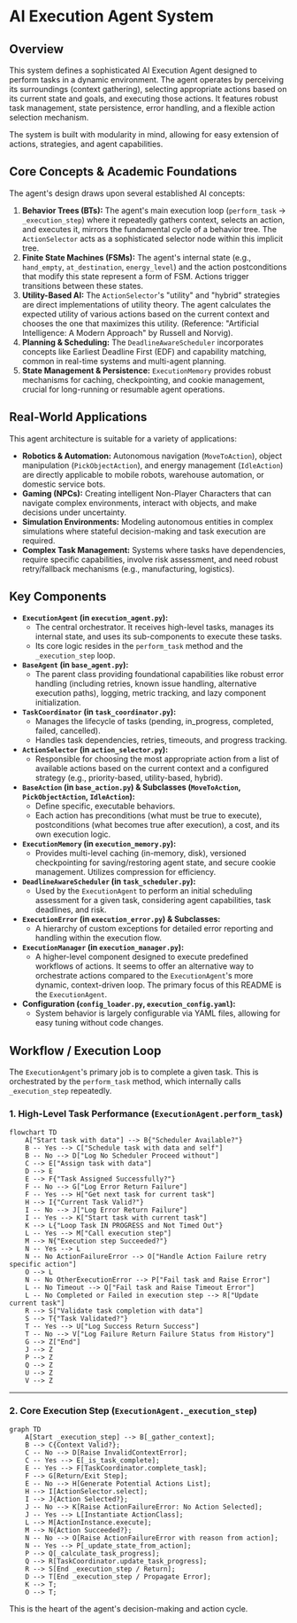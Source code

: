 # AI Execution Agent System

## Overview

This system defines a sophisticated AI Execution Agent designed to perform tasks in a dynamic environment. The agent operates by perceiving its surroundings (context gathering), selecting appropriate actions based on its current state and goals, and executing those actions. It features robust task management, state persistence, error handling, and a flexible action selection mechanism.

The system is built with modularity in mind, allowing for easy extension of actions, strategies, and agent capabilities.

## Core Concepts & Academic Foundations

The agent's design draws upon several established AI concepts:

1.  **Behavior Trees (BTs):** The agent's main execution loop (`perform_task` -> `_execution_step`) where it repeatedly gathers context, selects an action, and executes it, mirrors the fundamental cycle of a behavior tree. The `ActionSelector` acts as a sophisticated selector node within this implicit tree.
2.  **Finite State Machines (FSMs):** The agent's internal state (e.g., `hand_empty`, `at_destination`, `energy_level`) and the action postconditions that modify this state represent a form of FSM. Actions trigger transitions between these states.
3.  **Utility-Based AI:** The `ActionSelector`'s "utility" and "hybrid" strategies are direct implementations of utility theory. The agent calculates the expected utility of various actions based on the current context and chooses the one that maximizes this utility. (Reference: "Artificial Intelligence: A Modern Approach" by Russell and Norvig).
4.  **Planning & Scheduling:** The `DeadlineAwareScheduler` incorporates concepts like Earliest Deadline First (EDF) and capability matching, common in real-time systems and multi-agent planning.
5.  **State Management & Persistence:** `ExecutionMemory` provides robust mechanisms for caching, checkpointing, and cookie management, crucial for long-running or resumable agent operations.

## Real-World Applications

This agent architecture is suitable for a variety of applications:

*   **Robotics & Automation:** Autonomous navigation (`MoveToAction`), object manipulation (`PickObjectAction`), and energy management (`IdleAction`) are directly applicable to mobile robots, warehouse automation, or domestic service bots.
*   **Gaming (NPCs):** Creating intelligent Non-Player Characters that can navigate complex environments, interact with objects, and make decisions under uncertainty.
*   **Simulation Environments:** Modeling autonomous entities in complex simulations where stateful decision-making and task execution are required.
*   **Complex Task Management:** Systems where tasks have dependencies, require specific capabilities, involve risk assessment, and need robust retry/fallback mechanisms (e.g., manufacturing, logistics).

## Key Components

*   **`ExecutionAgent` (in `execution_agent.py`):**
    *   The central orchestrator. It receives high-level tasks, manages its internal state, and uses its sub-components to execute these tasks.
    *   Its core logic resides in the `perform_task` method and the `_execution_step` loop.
*   **`BaseAgent` (in `base_agent.py`):**
    *   The parent class providing foundational capabilities like robust error handling (including retries, known issue handling, alternative execution paths), logging, metric tracking, and lazy component initialization.
*   **`TaskCoordinator` (in `task_coordinator.py`):**
    *   Manages the lifecycle of tasks (pending, in_progress, completed, failed, cancelled).
    *   Handles task dependencies, retries, timeouts, and progress tracking.
*   **`ActionSelector` (in `action_selector.py`):**
    *   Responsible for choosing the most appropriate action from a list of available actions based on the current context and a configured strategy (e.g., priority-based, utility-based, hybrid).
*   **`BaseAction` (in `base_action.py`) & Subclasses (`MoveToAction`, `PickObjectAction`, `IdleAction`):**
    *   Define specific, executable behaviors.
    *   Each action has preconditions (what must be true to execute), postconditions (what becomes true after execution), a cost, and its own execution logic.
*   **`ExecutionMemory` (in `execution_memory.py`):**
    *   Provides multi-level caching (in-memory, disk), versioned checkpointing for saving/restoring agent state, and secure cookie management. Utilizes compression for efficiency.
*   **`DeadlineAwareScheduler` (in `task_scheduler.py`):**
    *   Used by the `ExecutionAgent` to perform an initial scheduling assessment for a given task, considering agent capabilities, task deadlines, and risk.
*   **`ExecutionError` (in `execution_error.py`) & Subclasses:**
    *   A hierarchy of custom exceptions for detailed error reporting and handling within the execution flow.
*   **`ExecutionManager` (in `execution_manager.py`):**
    *   A higher-level component designed to execute predefined workflows of actions. It seems to offer an alternative way to orchestrate actions compared to the `ExecutionAgent`'s more dynamic, context-driven loop. The primary focus of this README is the `ExecutionAgent`.
*   **Configuration (`config_loader.py`, `execution_config.yaml`):**
    *   System behavior is largely configurable via YAML files, allowing for easy tuning without code changes.

## Workflow / Execution Loop

The `ExecutionAgent`'s primary job is to complete a given task. This is orchestrated by the `perform_task` method, which internally calls `_execution_step` repeatedly.

### 1. High-Level Task Performance (`ExecutionAgent.perform_task`)

```mermaid
flowchart TD
    A["Start task with data"] --> B{"Scheduler Available?"}
    B -- Yes --> C["Schedule task with data and self"]
    B -- No --> D["Log No Scheduler Proceed without"]
    C --> E["Assign task with data"]
    D --> E
    E --> F{"Task Assigned Successfully?"}
    F -- No --> G["Log Error Return Failure"]
    F -- Yes --> H["Get next task for current task"]
    H --> I{"Current Task Valid?"}
    I -- No --> J["Log Error Return Failure"]
    I -- Yes --> K["Start task with current task"]
    K --> L{"Loop Task IN PROGRESS and Not Timed Out"}
    L -- Yes --> M["Call execution step"]
    M --> N{"Execution step Succeeded?"}
    N -- Yes --> L
    N -- No ActionFailureError --> O["Handle Action Failure retry specific action"]
    O --> L
    N -- No OtherExecutionError --> P["Fail task and Raise Error"]
    L -- No Timeout --> Q["Fail task and Raise Timeout Error"]
    L -- No Completed or Failed in execution step --> R["Update current task"]
    R --> S["Validate task completion with data"]
    S --> T{"Task Validated?"}
    T -- Yes --> U["Log Success Return Success"]
    T -- No --> V["Log Failure Return Failure Status from History"]
    G --> Z["End"]
    J --> Z
    P --> Z
    Q --> Z
    U --> Z
    V --> Z
```
---

### 2. Core Execution Step (`ExecutionAgent._execution_step`)
```mermaid
graph TD
    A[Start _execution_step] --> B[_gather_context];
    B --> C{Context Valid?};
    C -- No --> D[Raise InvalidContextError];
    C -- Yes --> E[_is_task_complete];
    E -- Yes --> F[TaskCoordinator.complete_task];
    F --> G[Return/Exit Step];
    E -- No --> H[Generate Potential Actions List];
    H --> I[ActionSelector.select];
    I --> J{Action Selected?};
    J -- No --> K[Raise ActionFailureError: No Action Selected];
    J -- Yes --> L[Instantiate ActionClass];
    L --> M[ActionInstance.execute];
    M --> N{Action Succeeded?};
    N -- No --> O[Raise ActionFailureError with reason from action];
    N -- Yes --> P[_update_state_from_action];
    P --> Q[_calculate_task_progress];
    Q --> R[TaskCoordinator.update_task_progress];
    R --> S[End _execution_step / Return];
    D --> T[End _execution_step / Propagate Error];
    K --> T;
    O --> T;
```
This is the heart of the agent's decision-making and action cycle.


